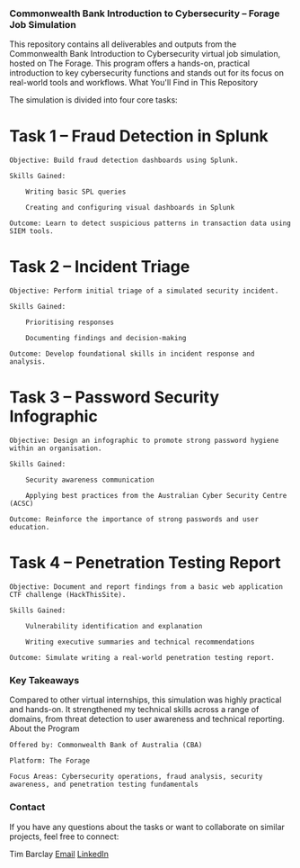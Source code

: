 ### Commonwealth Bank Introduction to Cybersecurity – Forage Job Simulation

This repository contains all deliverables and outputs from the Commonwealth Bank Introduction to Cybersecurity virtual job simulation, hosted on The Forage. This program offers a hands-on, practical introduction to key cybersecurity functions and stands out for its focus on real-world tools and workflows.
What You'll Find in This Repository

The simulation is divided into four core tasks:
# Task 1 – Fraud Detection in Splunk

    Objective: Build fraud detection dashboards using Splunk.

    Skills Gained:

        Writing basic SPL queries

        Creating and configuring visual dashboards in Splunk

    Outcome: Learn to detect suspicious patterns in transaction data using SIEM tools.

# Task 2 – Incident Triage

    Objective: Perform initial triage of a simulated security incident.

    Skills Gained:

        Prioritising responses

        Documenting findings and decision-making

    Outcome: Develop foundational skills in incident response and analysis.

# Task 3 – Password Security Infographic

    Objective: Design an infographic to promote strong password hygiene within an organisation.

    Skills Gained:

        Security awareness communication

        Applying best practices from the Australian Cyber Security Centre (ACSC)

    Outcome: Reinforce the importance of strong passwords and user education.

# Task 4 – Penetration Testing Report

    Objective: Document and report findings from a basic web application CTF challenge (HackThisSite).

    Skills Gained:

        Vulnerability identification and explanation

        Writing executive summaries and technical recommendations

    Outcome: Simulate writing a real-world penetration testing report.

### Key Takeaways

Compared to other virtual internships, this simulation was highly practical and hands-on. It strengthened my technical skills across a range of domains, from threat detection to user awareness and technical reporting.
About the Program

    Offered by: Commonwealth Bank of Australia (CBA)

    Platform: The Forage

    Focus Areas: Cybersecurity operations, fraud analysis, security awareness, and penetration testing fundamentals
    

### Contact

If you have any questions about the tasks or want to collaborate on similar projects, feel free to connect:

Tim Barclay
[Email](timbarc@proton.me)
[LinkedIn](https://www.linkedin.com/in/timbarc/)
